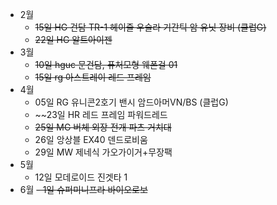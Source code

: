 - 2월
	- ~~15일 HG 건담 TR-1 헤이즐 우슬라 기간틱 암 유닛 장비 (클럽G)~~
	- ~~22일 HG 알트아이젠~~
- 3월
	- ~~10일 hguc 문건담, 퓨처모형 웨폰걸 01~~
	- ~~15일 rg 아스트레이 레드 프레임~~
- 4월
	- 05일 RG 유니콘2호기 밴시 암드아머VN/BS (클럽G)
	- ~~23일 HR 레드 프레임 파워드레드
	- ~~25일 MG 버체 외장 전개 파츠 거치대~~
	- 26일 앙상블 EX40 덴드로비움
	- 29일 MW 제네식 가오가이거+무장팩
- 5월
	- 12일 모데로이드 진겟타 1
- 6월
	~~- 1일 슈퍼미니프라 바이오로보~~